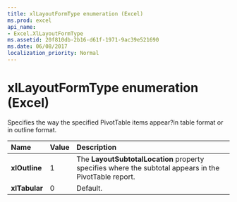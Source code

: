 ```yaml
---
title: xlLayoutFormType enumeration (Excel)
ms.prod: excel
api_name:
- Excel.XlLayoutFormType
ms.assetid: 20f810db-2b16-d61f-1971-9ac39e521690
ms.date: 06/08/2017
localization_priority: Normal
---
```



# xlLayoutFormType enumeration (Excel)

Specifies the way the specified PivotTable items appear?in table format or in outline format.



|Name|Value|Description|
|:-----|:-----|:-----|
| **xlOutline**|1|The  **LayoutSubtotalLocation** property specifies where the subtotal appears in the PivotTable report.|
| **xlTabular**|0|Default.|

